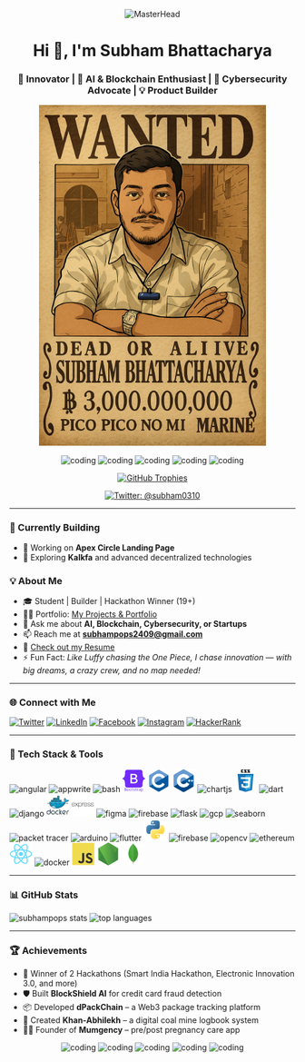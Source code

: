 <p align="center">
  <img src="https://i.pinimg.com/originals/e9/e0/7c/e9e07cd1308b531c59510f3dad4263aa.gif" alt="MasterHead "width="300" height="200" />
</p>
<h1 align="center">Hi 👋, I'm Subham Bhattacharya</h1>
<h3 align="center">🚀 Innovator | 🧠 AI & Blockchain Enthusiast | 🔐 Cybersecurity Advocate | 💡 Product Builder</h3>

<p align="center">
  <img src="https://raw.githubusercontent.com/Subhampops/Subham_assets/refs/heads/main/wanted.png" alt="subhampops" />
</p>

<p align="center" >
  <img src="https://i.pinimg.com/originals/5b/77/27/5b7727a81ba43e16eb57caa1abe7dd04.gif" alt="coding" width="100" height="100"/>
  <img src="https://img1.picmix.com/output/stamp/thumb/4/4/9/2/192944_2918f.gif" alt="coding" width="150" height="150"/>
  <img src="https://media0.giphy.com/media/v1.Y2lkPTc5MGI3NjExYXc3bmtjeWc5cmdweG9wN3M0amJlZnV2cTZ4dnhjNnIwbGFuNDlrdSZlcD12MV9pbnRlcm5hbF9naWZfYnlfaWQmY3Q9cw/IQebREsGFRXmo/giphy.gif" alt="coding" width="100" height="100"/>
  <img src="https://i.pinimg.com/originals/fd/b0/aa/fdb0aa2a4bbf1b78b00900284d00c7b4.gif" alt="coding" width="150" height="100"/>
  <img src="https://i.pinimg.com/originals/0f/ab/8e/0fab8ef1b1c2327ad9aeb68a7098e91a.gif" alt="coding" width="110" height="90"/>
</p>

<p align="center">
  <a href="https://github.com/ryo-ma/github-profile-trophy">
    <img src="https://github-profile-trophy.vercel.app/?username=subhampops&theme=gruvbox" alt="GitHub Trophies" />
  </a>
</p>

<p align="center">
  <a href="https://twitter.com/subham0310" target="blank">
    <img src="https://img.shields.io/twitter/follow/subham0310?logo=twitter&style=for-the-badge" alt="Twitter: @subham0310" />
  </a>
</p>

---

### 🚧 Currently Building

- 🔭 Working on **Apex Circle Landing Page**
- 🌱 Exploring **Kalkfa** and advanced decentralized technologies

### 💡 About Me

- 🎓 Student | Builder | Hackathon Winner (19+)
- 👨‍💻 Portfolio: [My Projects & Portfolio](https://portfolio-virid-eta-88.vercel.app/)
- 💬 Ask me about **AI, Blockchain, Cybersecurity, or Startups**
- 📫 Reach me at **subhampops2409@gmail.com**
- 📄 [Check out my Resume](https://drive.google.com/file/d/12XkB2M_VPW-i2f0B-nRn5WmPbxUXSRKe/view)
- ⚡ Fun Fact: *Like Luffy chasing the One Piece, I chase innovation — with big dreams, a crazy crew, and no map needed!*

---

### 🌐 Connect with Me

<p align="left">
  <a href="https://twitter.com/subham0310" target="blank"><img src="https://raw.githubusercontent.com/rahuldkjain/github-profile-readme-generator/master/src/images/icons/Social/twitter.svg" alt="Twitter" height="30" width="40" /></a>
  <a href="https://linkedin.com/in/subham2409" target="blank"><img src="https://raw.githubusercontent.com/rahuldkjain/github-profile-readme-generator/master/src/images/icons/Social/linked-in-alt.svg" alt="LinkedIn" height="30" width="40" /></a>
  <a href="https://fb.com/subham.bhattacharya.73594" target="blank"><img src="https://raw.githubusercontent.com/rahuldkjain/github-profile-readme-generator/master/src/images/icons/Social/facebook.svg" alt="Facebook" height="30" width="40" /></a>
  <a href="https://instagram.com/savage_eradicator" target="blank"><img src="https://raw.githubusercontent.com/rahuldkjain/github-profile-readme-generator/master/src/images/icons/Social/instagram.svg" alt="Instagram" height="30" width="40" /></a>
  <a href="https://www.hackerrank.com/subhampops2409" target="blank"><img src="https://raw.githubusercontent.com/rahuldkjain/github-profile-readme-generator/master/src/images/icons/Social/hackerrank.svg" alt="HackerRank" height="30" width="40" /></a>
</p>

---

### 🧰 Tech Stack & Tools

<p align="left">
  <!-- Add your icons here like before, just shorter version below -->
  <img src="https://angular.io/assets/images/logos/angular/angular.svg" alt="angular" width="40" height="40"/>
  <img src="https://www.vectorlogo.zone/logos/appwriteio/appwriteio-icon.svg" alt="appwrite" width="40" height="40"/>
  <img src="https://www.vectorlogo.zone/logos/gnu_bash/gnu_bash-icon.svg" alt="bash" width="40" height="40"/> 
  <img src="https://raw.githubusercontent.com/devicons/devicon/master/icons/bootstrap/bootstrap-plain-wordmark.svg" alt="bootstrap" width="40" height="40"/>
  <img src="https://raw.githubusercontent.com/devicons/devicon/master/icons/c/c-original.svg" alt="c" width="40" height="40"/>
  <img src="https://raw.githubusercontent.com/devicons/devicon/master/icons/cplusplus/cplusplus-original.svg" alt="cplusplus" width="40" height="40"/>
  <img src="https://www.chartjs.org/media/logo-title.svg" alt="chartjs" width="40" height="40"/> 
  <img src="https://raw.githubusercontent.com/devicons/devicon/master/icons/css3/css3-original-wordmark.svg" alt="css3" width="40" height="40"/>
  <img src="https://www.vectorlogo.zone/logos/dartlang/dartlang-icon.svg" alt="dart" width="40" height="40"/>
  <img src="https://cdn.worldvectorlogo.com/logos/django.svg" alt="django" width="40" height="40"/>
  <img src="https://raw.githubusercontent.com/devicons/devicon/master/icons/docker/docker-original-wordmark.svg" alt="docker" width="40" height="40"/>
  <img src="https://raw.githubusercontent.com/devicons/devicon/master/icons/express/express-original-wordmark.svg" alt="express" width="40" height="40"/> 
  <img src="https://www.vectorlogo.zone/logos/figma/figma-icon.svg" alt="figma" width="40" height="40"/>
  <img src="https://www.vectorlogo.zone/logos/firebase/firebase-icon.svg" alt="firebase" width="40" height="40"/> 
  <img src="https://icon.icepanel.io/Technology/svg/Flask.svg" alt="flask" width="40" height="40"/>
  <img src="https://www.vectorlogo.zone/logos/google_cloud/google_cloud-icon.svg" alt="gcp" width="40" height="40"/>
  <img src="https://seaborn.pydata.org/_images/logo-mark-lightbg.svg" alt="seaborn" width="40" height="40"/>
  <img src="https://hurbad.com/wp-content/uploads/2021/12/Cisco-Packet-Tracer.png" alt="packet tracer" width="40" height="40"/>
  <img src="https://cdn.worldvectorlogo.com/logos/arduino-1.svg" alt="arduino" width="40" height="40"/>
  <img src="https://www.vectorlogo.zone/logos/flutterio/flutterio-icon.svg" alt="flutter" width="40" height="40"/>
  <img src="https://raw.githubusercontent.com/devicons/devicon/master/icons/python/python-original.svg" alt="python" width="40" height="40"/>
  <img src="https://www.vectorlogo.zone/logos/firebase/firebase-icon.svg" alt="firebase" width="40" height="40"/>
  <img src="https://www.vectorlogo.zone/logos/opencv/opencv-icon.svg" alt="opencv" width="40" height="40"/>
  <img src="https://www.vectorlogo.zone/logos/ethereum/ethereum-icon.svg" alt="ethereum" width="40" height="40"/>
  <img src="https://raw.githubusercontent.com/devicons/devicon/master/icons/react/react-original.svg" alt="react" width="40" height="40"/>
  <img src="https://www.vectorlogo.zone/logos/docker/docker-icon.svg" alt="docker" width="40" height="40"/>
  <img src="https://raw.githubusercontent.com/devicons/devicon/master/icons/javascript/javascript-original.svg" alt="js" width="40" height="40"/>
  <img src="https://raw.githubusercontent.com/devicons/devicon/master/icons/nodejs/nodejs-original.svg" alt="node" width="40" height="40"/>
  <img src="https://raw.githubusercontent.com/devicons/devicon/master/icons/mongodb/mongodb-original.svg" alt="mongo" width="40" height="40"/>
</p>



---

### 📊 GitHub Stats

<p align="left">
  <img src="https://github-readme-stats.vercel.app/api?username=subhampops&show_icons=true&theme=radical" alt="subhampops stats" />
  <img src="https://github-readme-stats.vercel.app/api/top-langs/?username=subhampops&layout=compact&theme=radical" alt="top languages" />
</p>

---

### 🏆 Achievements

- 🥇 Winner of 2 Hackathons (Smart India Hackathon, Electronic Innovation 3.0, and more)
- 🛡️ Built **BlockShield AI** for credit card fraud detection
- 📦 Developed **dPackChain** – a Web3 package tracking platform
- 🤖 Created **Khan-Abhilekh** – a digital coal mine logbook system
- 👩‍⚕️ Founder of **Mumgency** – pre/post pregnancy care app


<p align="center" >
  <img src="https://i.pinimg.com/originals/5b/77/27/5b7727a81ba43e16eb57caa1abe7dd04.gif" alt="coding" width="100" height="100"/>
  <img src="https://img1.picmix.com/output/stamp/thumb/4/4/9/2/192944_2918f.gif" alt="coding" width="150" height="150"/>
  <img src="https://media0.giphy.com/media/v1.Y2lkPTc5MGI3NjExYXc3bmtjeWc5cmdweG9wN3M0amJlZnV2cTZ4dnhjNnIwbGFuNDlrdSZlcD12MV9pbnRlcm5hbF9naWZfYnlfaWQmY3Q9cw/IQebREsGFRXmo/giphy.gif" alt="coding" width="100" height="100"/>
  <img src="https://i.pinimg.com/originals/fd/b0/aa/fdb0aa2a4bbf1b78b00900284d00c7b4.gif" alt="coding" width="150" height="100"/>
  <img src="https://i.pinimg.com/originals/0f/ab/8e/0fab8ef1b1c2327ad9aeb68a7098e91a.gif" alt="coding" width="110" height="90"/>
</p>
